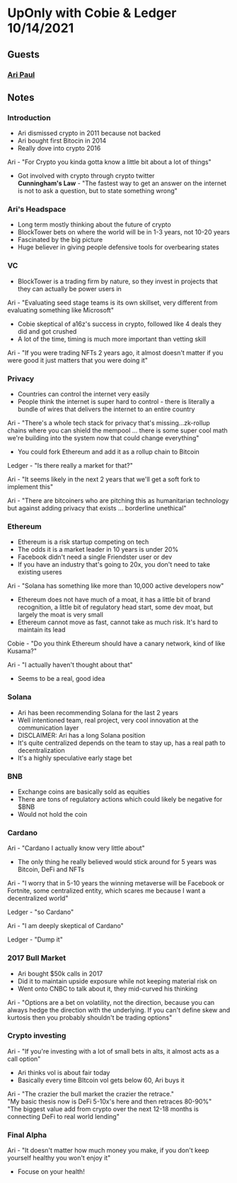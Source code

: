 # UpOnly with Cobie & Ledger 10/14/2021
## Guests

### [**Ari Paul**](https://twitter.com/AriDavidPaul)

## Notes

### Introduction

- Ari dismissed crypto in 2011 because not backed </br>
- Ari bought first Bitocin in 2014 </br>
- Really dove into crypto 2016 </br>

Ari - "For Crypto you kinda gotta know a little bit about a lot of things" 

- Got involved with crypto through crypto twitter </br>
**Cunningham's Law** - "The fastest way to get an answer on the internet is not to ask a question, but to state something wrong"

### Ari's Headspace 

- Long term mostly thinking about the future of crypto </br>
- BlockTower bets on where the world will be in 1-3 years, not 10-20 years </br>
- Fascinated by the big picture
- Huge believer in giving people defensive tools for overbearing states

### VC

- BlockTower is a trading firm by nature, so they invest in projects that they can actually be power users in

Ari - "Evaluating seed stage teams is its own skillset, very different from evaluating something like Microsoft"

- Cobie skeptical of a16z's success in crypto, followed like 4 deals they did and got crushed
- A lot of the time, timing is much more important than vetting skill

Ari - "If you were trading NFTs 2 years ago, it almost doesn't matter if you were good it just matters that you were doing it" 

### Privacy 

- Countries can control the internet very easily
- People think the internet is super hard to control - there is literally a bundle of wires that delivers the internet to an entire country

Ari - "There's a whole tech stack for privacy that's missing...zk-rollup chains where you can shield the mempool ... there is some super cool math we're building into the system now that could change everything" 

- You could fork Ethereum and add it as a rollup chain to Bitcoin

Ledger - "Is there really a market for that?"

Ari - "It seems likely in the next 2 years that we'll get a soft fork to implement this"

Ari - "There are bitcoiners who are pitching this as humanitarian technology but against adding privacy that exists ... borderline unethical"

### Ethereum 

- Ethereum is a risk startup competing on tech
- The odds it is a market leader in 10 years is under 20%
- Facebook didn't need a single Friendster user or dev
- If you have an industry that's going to 20x, you don't need to take existing useres

Ari - "Solana has something like more than 10,000 active developers now"

- Ethereum does not have much of a moat, it has a little bit of brand recognition, a little bit of regulatory head start, some dev moat, but largely the moat is very small
- Ethereum cannot move as fast, cannot take as much risk. It's hard to maintain its lead

Cobie - "Do you think Ethereum should have a canary network, kind of like Kusama?"

Ari - "I actually haven't thought about that"

- Seems to be a real, good idea

### Solana

- Ari has been recommending Solana for the last 2 years
- Well intentioned team, real project, very cool innovation at the communication layer
- DISCLAIMER: Ari has a long Solana position
- It's quite centralized depends on the team to stay up, has a real path to decentralization
- It's a highly speculative early stage bet

### BNB

- Exchange coins are basically sold as equities
- There are tons of regulatory actions which could likely be negative for $BNB
- Would not hold the coin

### Cardano

Ari - "Cardano I actually know very little about"

- The only thing he really believed would stick around for 5 years was Bitcoin, DeFi and NFTs

Ari - "I worry that in 5-10 years the winning metaverse will be Facebook or Fortnite, some centralized entity, which scares me because I want a decentralized world"

Ledger - "so Cardano"

Ari - "I am deeply skeptical of Cardano"

Ledger - "Dump it"

### 2017 Bull Market

- Ari bought $50k calls in 2017 
- Did it to maintain upside exposure while not keeping material risk on
- Went onto CNBC to talk about it, they mid-curved his thinking

Ari - "Options are a bet on volatility, not the direction, because you can always hedge the direction with the underlying. If you can't define skew and kurtosis then you probably shouldn't be trading options"

### Crypto investing

Ari - "If you're investing with a lot of small bets in alts, it almost acts as a call option"

- Ari thinks vol is about fair today
- Basically every time BItcoin vol gets below 60, Ari buys it

Ari - "The crazier the bull market the crazier the retrace."<br>
"My basic thesis now is DeFi 5-10x's here and then retraces 80-90%"<br>
"The biggest value add from crypto over the next 12-18 months is connecting DeFi to real world lending"

### Final Alpha

Ari - "It doesn't matter how much money you make, if you don't keep yourself healthy you won't enjoy it"

- Focuse on your health!





